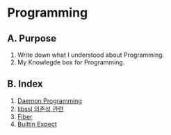 <link rel="stylesheet" type="text/css" media="all" href="https://shlomo90.github.io/homepage.css" />

# Programming

## A. Purpose

1. Write down what I understood about Programming.
2. My Knowlegde box for Programming.

## B. Index

1. [Daemon Programming](daemonize.md)
2. [libssl 의존성 관련](libssl.md)
3. [Fiber](fiber.md)
4. [Builtin Expect](builtin_expect.md)

